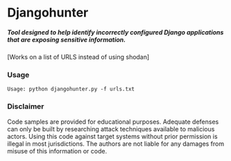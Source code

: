 # Djangohunter
##### Tool designed to help identify incorrectly configured Django applications that are exposing sensitive information.  
  
[Works on a list of URLS instead of using shodan]  
  
 ### Usage
 ```
Usage: python djangohunter.py -f urls.txt

```
### Disclaimer
Code samples are provided for educational purposes. Adequate defenses can only be built by researching attack techniques available to malicious actors. Using this code against target systems without prior permission is illegal in most jurisdictions. The authors are not liable for any damages from misuse of this information or code.


